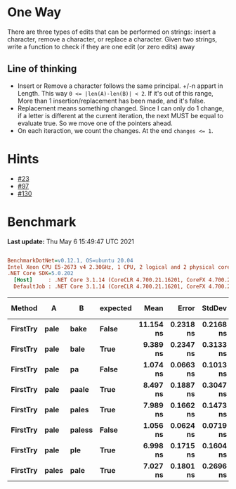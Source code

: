 ﻿# One Way
There are three types of edits that can be performed on strings: insert a character, 
remove a character, or replace a character. Given two strings, write a function to check if they are 
one edit (or zero edits) away

## Line of thinking
- Insert or Remove a character follows the same principal. +/-n appart in Length. This way `0 <= |len(A)-len(B)| < 2`. 
If it's out of this range, More than 1 insertion/replacement has been made, and it's false.
- Replacement means something changed. Since I can only do 1 change, if a letter is different at the current iteration, 
the next MUST be equal to evaluate true. So we move one of the pointers ahead.
- On each iteraction, we count the changes. At the end `changes <= 1`.

# Hints
- [#23](../../../hints.md#23)
- [#97](../../../hints.md#97)
- [#130](../../../hints.md#130)

# Benchmark

**Last update:** Thu May  6 15:49:47 UTC 2021

``` ini

BenchmarkDotNet=v0.12.1, OS=ubuntu 20.04
Intel Xeon CPU E5-2673 v4 2.30GHz, 1 CPU, 2 logical and 2 physical cores
.NET Core SDK=5.0.202
  [Host]     : .NET Core 3.1.14 (CoreCLR 4.700.21.16201, CoreFX 4.700.21.16208), X64 RyuJIT
  DefaultJob : .NET Core 3.1.14 (CoreCLR 4.700.21.16201, CoreFX 4.700.21.16208), X64 RyuJIT


```
|   Method |     A |      B | expected |      Mean |     Error |    StdDev | Gen 0 | Gen 1 | Gen 2 | Allocated |
|--------- |------ |------- |--------- |----------:|----------:|----------:|------:|------:|------:|----------:|
| **FirstTry** |  **pale** |   **bake** |    **False** | **11.154 ns** | **0.2318 ns** | **0.2168 ns** |     **-** |     **-** |     **-** |         **-** |
| **FirstTry** |  **pale** |   **bale** |     **True** |  **9.389 ns** | **0.2347 ns** | **0.3133 ns** |     **-** |     **-** |     **-** |         **-** |
| **FirstTry** |  **pale** |     **pa** |    **False** |  **1.074 ns** | **0.0663 ns** | **0.1013 ns** |     **-** |     **-** |     **-** |         **-** |
| **FirstTry** |  **pale** |  **paale** |     **True** |  **8.497 ns** | **0.1887 ns** | **0.3047 ns** |     **-** |     **-** |     **-** |         **-** |
| **FirstTry** |  **pale** |  **pales** |     **True** |  **7.989 ns** | **0.1662 ns** | **0.1473 ns** |     **-** |     **-** |     **-** |         **-** |
| **FirstTry** |  **pale** | **paless** |    **False** |  **1.056 ns** | **0.0624 ns** | **0.0719 ns** |     **-** |     **-** |     **-** |         **-** |
| **FirstTry** |  **pale** |    **ple** |     **True** |  **6.998 ns** | **0.1715 ns** | **0.1604 ns** |     **-** |     **-** |     **-** |         **-** |
| **FirstTry** | **pales** |   **pale** |     **True** |  **7.027 ns** | **0.1801 ns** | **0.2696 ns** |     **-** |     **-** |     **-** |         **-** |
